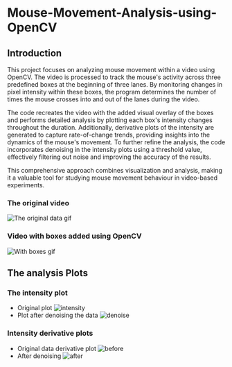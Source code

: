 # Mouse-Movement-Analysis-using-OpenCV

## Introduction
This project focuses on analyzing mouse movement within a video using OpenCV. The video is processed to track the mouse's activity across three predefined boxes at the beginning of three lanes. By monitoring changes in pixel intensity within these boxes, the program determines the number of times the mouse crosses into and out of the lanes during the video.

The code recreates the video with the added visual overlay of the boxes and performs detailed analysis by plotting each box's intensity changes throughout the duration. Additionally, derivative plots of the intensity are generated to capture rate-of-change trends, providing insights into the dynamics of the mouse's movement. To further refine the analysis, the code incorporates denoising in the intensity plots using a threshold value, effectively filtering out noise and improving the accuracy of the results.

This comprehensive approach combines visualization and analysis, making it a valuable tool for studying mouse movement behaviour in video-based experiments.

### The original video
![The original data gif](Initial_video_gif.gif)

### Video with boxes added using OpenCV
![With boxes gif](With_boxes_video_gif.gif)

## The analysis Plots
### The intensity plot
- Original plot
![intensity](https://github.com/user-attachments/assets/2489b789-7107-4a17-8e6b-ca97d1de4950)
- Plot after denoising the data
![denoise](https://github.com/user-attachments/assets/68014877-eb5a-4321-ae6c-2ec330c20fd0)

### Intensity derivative plots
- Original data derivative plot
![before](https://github.com/user-attachments/assets/ba6ebeb7-e041-43d5-a9f2-c9ccefbb8ec6)
- After denoising
![after](https://github.com/user-attachments/assets/914c90ec-7145-4501-996c-f4343b85a127)


